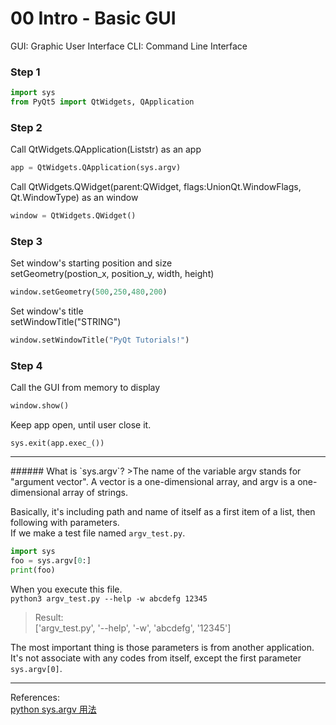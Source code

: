 # 00 Intro - Basic GUI

GUI: Graphic User Interface
CLI: Command Line Interface


### Step 1  
```python
import sys
from PyQt5 import QtWidgets, QApplication
```

### Step 2
Call QtWidgets.QApplication(Liststr) as an app  




```python
app = QtWidgets.QApplication(sys.argv)
```

Call QtWidgets.QWidget(parent:QWidget, flags:UnionQt.WindowFlags, Qt.WindowType) as an window  
```python
window = QtWidgets.QWidget()
```

### Step 3
Set window's starting position and size  
setGeometry(postion_x, position_y, width, height)  
```python
window.setGeometry(500,250,480,200)
```

Set window's title  
setWindowTitle("STRING")  
```python
window.setWindowTitle("PyQt Tutorials!")
```

### Step 4
Call the GUI from memory to display
```python
window.show()
```

Keep app open, until user close it.
```pyhton
sys.exit(app.exec_())
```





<hr />  
###### What is `sys.argv`?  
>The name of the variable argv stands for "argument vector". A vector is a one-dimensional array, and argv is a one-dimensional array of strings.  

Basically, it's including path and name of itself as a first item of a list, then following with parameters.  
If we make a test file named `argv_test.py`.  
```python
import sys
foo = sys.argv[0:]
print(foo)
```
When you execute this file.  
`python3 argv_test.py --help -w abcdefg 12345`
>Result:  
['argv_test.py', '--help', '-w', 'abcdefg', '12345']  

The most important thing is those parameters is from another application.  
It's not associate with any codes from itself, except the first parameter `sys.argv[0]`.  
<hr />  

References:  
[python sys.argv 用法](https://www.itread01.com/content/1499953209.html)
